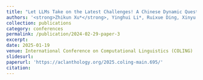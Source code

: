 ```yaml
---
title: "Let LLMs Take on the Latest Challenges! A Chinese Dynamic Question Answering Benchmark"
authors: '<strong>Zhikun Xu*</strong>, Yinghui Li*, Ruixue Ding, Xinyu Wang, Boli Chen, Yong Jiang, Hai-Tao Zheng, Wenlian Lu, Pengjun Xie, Fei Huang'
collection: publications
category: conferences
permalink: /publication/2024-02-29-paper-3
excerpt: 
date: 2025-01-19
venue: International Conference on Computational Linguistics (COLING)
slidesurl: 
paperurl: 'https://aclanthology.org/2025.coling-main.695/'
citation: 
---
```

